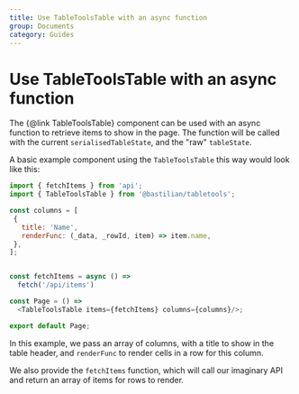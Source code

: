 ```yaml
---
title: Use TableToolsTable with an async function
group: Documents
category: Guides
---
```


# Use TableToolsTable with an async function

The {@link TableToolsTable} component can be used with an async function to retrieve items to show in the page.
The function will be called with the current `serialisedTableState`, and the "raw" `tableState`.

A basic example component using the `TableToolsTable` this way would look like this:

<!-- TODO check the columns renderFunc what exactly is passed -->
```js
import { fetchItems } from 'api';
import { TableToolsTable } from '@bastilian/tabletools';

const columns = [
 {
   title: 'Name',
   renderFunc: (_data, _rowId, item) => item.name,
 },
];


const fetchItems = async () =>
  fetch('/api/items')

const Page = () =>
  <TableToolsTable items={fetchItems} columns={columns}/>;

export default Page;
```

In this example, we pass an array of columns, with a title to show in the table header,
and `renderFunc` to render cells in a row for this column.

We also provide the `fetchItems` function, which will call our imaginary API and return an array of items for rows to render.
